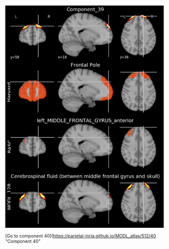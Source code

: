 


![39](preliminary/39.jpg "Component 39")

[Go to component 40](https://parietal-inria.github.io/MODL_atlas/512/40 "Component 40"